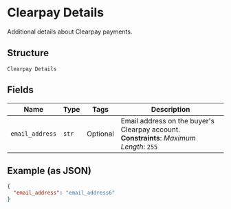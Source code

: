 
# Clearpay Details

Additional details about Clearpay payments.

## Structure

`Clearpay Details`

## Fields

| Name | Type | Tags | Description |
|  --- | --- | --- | --- |
| `email_address` | `str` | Optional | Email address on the buyer's Clearpay account.<br>**Constraints**: *Maximum Length*: `255` |

## Example (as JSON)

```json
{
  "email_address": "email_address6"
}
```

